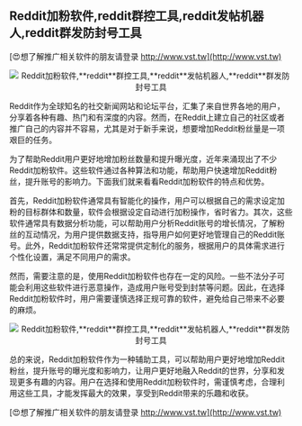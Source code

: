 ## **Reddit加粉软件,**reddit**群控工具,**reddit**发帖机器人,**reddit**群发防封号工具**

[😍想了解推广相关软件的朋友请登录 http://www.vst.tw](http://www.vst.tw)

 <center><img src="https://vst.tw/MP4/tuiguang/png/7.png" alt="Reddit加粉软件,**reddit**群控工具,**reddit**发帖机器人,**reddit**群发防封号工具"></center>

Reddit作为全球知名的社交新闻网站和论坛平台，汇集了来自世界各地的用户，分享着各种有趣、热门和有深度的内容。然而，在Reddit上建立自己的社区或者推广自己的内容并不容易，尤其是对于新手来说，想要增加Reddit粉丝量是一项艰巨的任务。

为了帮助Reddit用户更好地增加粉丝数量和提升曝光度，近年来涌现出了不少Reddit加粉软件。这些软件通过各种算法和功能，帮助用户快速增加Reddit粉丝，提升账号的影响力。下面我们就来看看Reddit加粉软件的特点和优势。

首先，Reddit加粉软件通常具有智能化的操作，用户可以根据自己的需求设定加粉的目标群体和数量，软件会根据设定自动进行加粉操作，省时省力。其次，这些软件通常具有数据分析功能，可以帮助用户分析Reddit账号的增长情况，了解粉丝的互动情况，为用户提供数据支持，指导用户如何更好地管理自己的Reddit账号。此外，Reddit加粉软件还常常提供定制化的服务，根据用户的具体需求进行个性化设置，满足不同用户的需求。

然而，需要注意的是，使用Reddit加粉软件也存在一定的风险。一些不法分子可能会利用这些软件进行恶意操作，造成用户账号受到封禁等问题。因此，在选择Reddit加粉软件时，用户需要谨慎选择正规可靠的软件，避免给自己带来不必要的麻烦。

 <center><img src="https://vst.tw/MP4/tuiguang/png/7.png" alt="Reddit加粉软件,**reddit**群控工具,**reddit**发帖机器人,**reddit**群发防封号工具"></center>

总的来说，Reddit加粉软件作为一种辅助工具，可以帮助用户更好地增加Reddit粉丝，提升账号的曝光度和影响力，让用户更好地融入Reddit的世界，分享和发现更多有趣的内容。用户在选择和使用Reddit加粉软件时，需谨慎考虑，合理利用这些工具，才能发挥最大的效果，享受到Reddit带来的乐趣和收获。

[😍想了解推广相关软件的朋友请登录 http://www.vst.tw](http://www.vst.tw)



